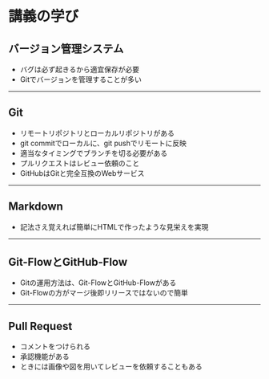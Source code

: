 # 講義の学び
## バージョン管理システム
* バグは必ず起きるから適宜保存が必要
* Gitでバージョンを管理することが多い
***
## Git
* リモートリポジトリとローカルリポジトリがある
* git commitでローカルに、git pushでリモートに反映
* 適当なタイミングでブランチを切る必要がある
* プルリクエストはレビュー依頼のこと
* GitHubはGitと完全互換のWebサービス
***
## Markdown
* 記法さえ覚えれば簡単にHTMLで作ったような見栄えを実現
***
## Git-FlowとGitHub-Flow
* Gitの運用方法は、Git-FlowとGitHub-Flowがある
* Git-Flowの方がマージ後即リリースではないので簡単
***
## Pull Request
* コメントをつけられる
* 承認機能がある
* ときには画像や図を用いてレビューを依頼することもある
